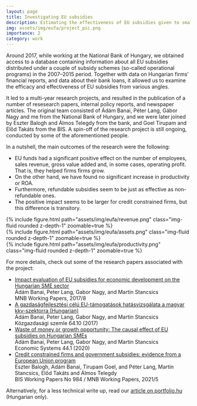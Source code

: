 ```yaml
---
layout: page
title: Investigating EU subsidies
description: Estimating the effectiveness of EU subsidies given to small and medium-sized firms
img: assets/img/eufa/project_pic.png
importance: 2
category: work
---
```


Around 2017, while working at the National Bank of Hungary, we obtained access to a database containing information about all EU subsidies distributed under a couple of subsidy schemes (so-called operational programs) in the 2007–2015 period. Together with data on Hungarian firms' financial reports, and data about their bank loans, it allowed us to examine the efficacy and effectiveness of EU subsidies from various angles.

It led to a multi-year research projects, and resulted in the publication of a number of resesearch papers, internal policy reports, and newspaper articles. The original team consisted of Ádám Banai, Péter Lang, Gábor Nagy and me from the National Bank of Hungary, and we were later joined by Eszter Balogh and Álmos Telegdy from the bank, and Goel Tirupam and Előd Takáts from the BIS. A spin-off of the research project is still ongoing, conducted by some of the aforementioned people.

In a nutshell, the main outcomes of the research were the following:

  - EU funds had a significant positive effect on the number of employees, sales revenue, gross value added and, in some cases, operating profit. That is, they helped firms firms grow.
  - On the other hand, we have found no significant increase in productivity or ROA.
  - Furthermore, refundable subsidies seem to be just as effective as non-refundable ones.
  - The positive impact seems to be larger for credit constrained firms, but this difference is transitory.

<div class="row mt-3">
    <div class="col-sm mt-3 mt-md-0">
        {% include figure.html path="assets/img/eufa/revenue.png" class="img-fluid rounded z-depth-1" zoomable=true %}
    </div>
    <div class="col-sm mt-3 mt-md-0">
        {% include figure.html path="assets/img/eufa/assets.png" class="img-fluid rounded z-depth-1" zoomable=true %}
    </div>
    <div class="col-sm mt-3 mt-md-0">
        {% include figure.html path="assets/img/eufa/productivity.png" class="img-fluid rounded z-depth-1" zoomable=true %}
    </div>
</div>

For more details, check out some of the research papers associated with the project:

  - [Impact evaluation of EU subsidies for economic development on the Hungarian SME sector](https://www.econstor.eu/handle/10419/189891)<br>Ádám Banai, Peter Lang, Gabor Nagy, and Martin Stancsics<br>MNB Working Papers, 2017/8
  - [A gazdaságfejlesztési célú EU-támogatások hatásvizsgálata a magyar kkv-szektorra (Hungarian)](http://real.mtak.hu/65181/)<br>Ádám Banai, Peter Lang, Gabor Nagy, and Martin Stancsics<br>Közgazdasági szemle 64.10 (2017)
  - [Waste of money or growth opportunity: The causal effect of EU subsidies on Hungarian SMEs](https://www.sciencedirect.com/science/article/abs/pii/S0939362518301900)<br>Ádám Banai, Peter Lang, Gabor Nagy, and Martin Stancsics<br>Economic Systems 44.1 (2020)
  - [Credit constrained firms and government subsidies: evidence from a European Union program](https://www.researchgate.net/publication/360006721_Credit_Constrained_Firms_and_Government_Subsidies_Evidence_from_a_European_Union_Program)<br>Eszter Balogh, Adám Banai, Tirupam Goel, and Péter Lang, Martin Stancsics, Előd Takáts and Álmos Telegdy<br>BIS Working Papers No 984 / MNB Working Papers, 2021/5

Alternatively, for a less technical write up, read our [article on portfolio.hu](https://www.portfolio.hu/unios-forrasok/20170818/kiszamoltak-hogyan-hatott-a-magyar-cegekre-az-unios-penz-259553) (Hungarian only).
